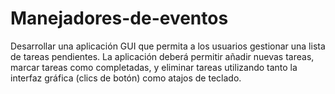 # Manejadores-de-eventos
Desarrollar una aplicación GUI que permita a los usuarios gestionar una lista de tareas pendientes. La aplicación deberá permitir añadir nuevas tareas, marcar tareas como completadas, y eliminar tareas utilizando tanto la interfaz gráfica (clics de botón) como atajos de teclado.
